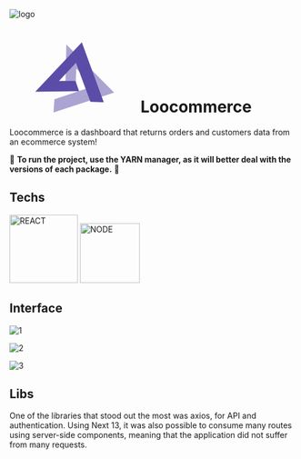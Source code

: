 ![logo](https://github.com/davi-souza2001/loocommerce/assets/77704994/bf319831-7fdb-4636-a8cb-6c68b575aa3b)<html>   
<h1>
   <svg xmlns="http://www.w3.org/2000/svg" width="223.879" height="126.036" viewBox="0 0 263.879 226.036">
  <g id="Grupo_2989" data-name="Grupo 2989" transform="translate(-2138.142 -9398.979)">
    <path id="Caminho_889" data-name="Caminho 889" d="M0,142.6l137.841,10.152-8.474-32.9-51.876-4.53L135.863,62.6,170.71,189.221l41.717,5L159.913,0Z" transform="matrix(0.996, -0.087, 0.087, 0.996, 2138.142, 9417.494)" fill="#5b4da7"/>
    <path id="Caminho_890" data-name="Caminho 890" d="M0,142.6l137.841,10.152-8.474-32.9-51.876-4.53L135.863,62.6,170.71,189.221l41.717,5L159.913,0Z" transform="translate(2390.903 9402.716) rotate(87)" fill="#5b4da7" opacity="0.5"/>
  </g>
</svg> Loocommerce
</h1>





Loocommerce is a dashboard that returns orders and customers data from an ecommerce system!

🚨 **To run the project, use the YARN manager, as it will better deal with the versions of each package.** 🚨 

## Techs
<div>
    <img alt="REACT" width="120" src="https://img.shields.io/badge/next.js-fff?style=for-the-badge&logo=next.js&logoColor=black"/>
    <img alt="NODE" width="105" src="https://img.shields.io/badge/node-000?style=for-the-badge&logo=node.js&logoColor=green"/>
 </div>
 

## Interface

![1](https://github.com/davi-souza2001/loocommerce/assets/77704994/8e7f87cb-fed5-403f-baa0-dab92d19ef6a)

![2](https://github.com/davi-souza2001/loocommerce/assets/77704994/5ab276d6-a51f-4ffe-890c-4fc4a693821d)

![3](https://github.com/davi-souza2001/loocommerce/assets/77704994/2fa734c9-2d56-4486-a69a-13d457836827)


## Libs
One of the libraries that stood out the most was axios, for API and authentication. Using Next 13, it was also possible to consume many routes using server-side components, meaning that the application did not suffer from many requests.




</html>   
